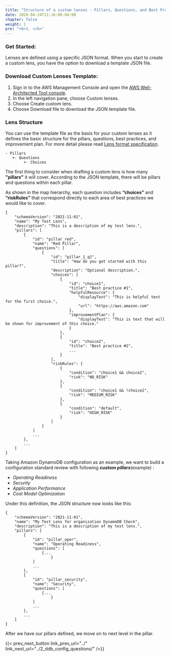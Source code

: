```yaml
---
title: "Structure of a custom lenses - Pillars, Questions, and Best Practices"
date: 2020-04-24T11:16:09-04:00
chapter: false
weight: 1
pre: "<b>1. </b>"
---
```

     


### Get Started:

Lenses are defined using a specific JSON format. When you start to create a custom lens, you have the option to download a template JSON file. 

### Download Custom Lenses Template:
1. Sign in to the AWS Management Console and open the [AWS Well-Architected Tool console](https://console.aws.amazon.com/wellarchitected/).
2. In the left navigation pane, choose Custom lenses.
3. Choose Create custom lens.
4. Choose Download file to download the JSON template file.

### Lens Structure

You can use the template file as the basis for your custom lenses as it defines the basic structure for the pillars, questions, best practices, and improvement plan. For more detail please read [Lens format specification](https://docs.aws.amazon.com/wellarchitected/latest/userguide/lenses-format-specification.html).

```
- Pillars
   +- Questions
        +- Choices
```

The first thing to consider when drafting a custom lens is how many **"pillars"** it will cover. According to the JSON template, there will be pillars and questions within each pillar.

As shown in the map hierarchy, each question includes **“choices”** and **“riskRules”** that correspond directly to each area of best practices we would like to cover.

```
{
    "schemaVersion": "2021-11-01",
    "name": "My Test Lens",
    "description": "This is a description of my test lens.",
    "pillars": [
        {
            "id": "pillar_red",
            "name": "Red Pillar",
            "questions": [
                {
                    "id": "pillar_1_q1",
                    "title": "How do you get started with this pillar?",
                    "description": "Optional description.",
                    "choices": [
                        {
                            "id": "choice1",
                            "title": "Best practice #1",
                            "helpfulResource": {
                                "displayText": "This is helpful text for the first choice.",
                                "url": "https://aws.amazon.com"
                            },
                            "improvementPlan": {
                                "displayText": "This is text that will be shown for improvement of this choice."
                            }
                        },
                        {
                            "id": "choice2",
                            "title": "Best practice #2",
                            ...
                        }
                    ],
                    "riskRules": [
                        {
                            "condition": "choice1 && choice2",
                            "risk": "NO_RISK"
                        },
                        {
                            "condition": "choice1 && !choice2",
                            "risk": "MEDIUM_RISK"
                        },
                        {
                            "condition": "default",
                            "risk": "HIGH_RISK"
                        }
                    ]
                }
            ]
            ...
        },
        ...
    ]
}
```

Taking Amazon DynamoDB configuration as an example, we want to build a configuration standard review with following ***custom pillars***(example) :
* *Operating Readiness*
* *Security* 
* *Application Performance*
* *Cost Model Optimization* 

Under this definition, the JSON structure now looks like this:
```
{
    "schemaVersion": "2021-11-01",
    "name": "My Test Lens for organization DynamoDB Check",
    "description": "This is a description of my test lens.",
    "pillars": [
        {
            "id": "pillar_oper",
            "name": "Operating Readiness",
            "questions": [
                {...
                    }
            ]
            ...
        },
        {
            "id": "pillar_security",
            "name": "Security",
            "questions": [
                {...
                    }
            ]
            ...
        },
        ...
    ]
}
```

After we have our pillars defined, we move on to next level in the pillar. 


{{< prev_next_button link_prev_url="../" link_next_url="../2_ddb_config_questions/" />}}
